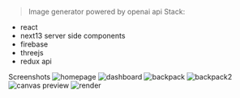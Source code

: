 > Image generator powered by openai api
 [](https://www.decocanva.com)
Stack:
- react
- next13 server side components
- firebase
- threejs
- redux api

Screenshots
![homepage](https://github.com/wesiudev/decocanva/assets/116749810/9c512029-1192-4c2f-80d4-cda415935d22)
![dashboard](https://github.com/wesiudev/decocanva/assets/116749810/1c12ffa4-4e31-4d7a-9843-965dfb72150c)
![backpack](https://github.com/wesiudev/decocanva/assets/116749810/d95f6987-a7c5-497a-a0ea-84748cab3dda)
![backpack2](https://github.com/wesiudev/decocanva/assets/116749810/f0e350ed-1a22-4464-99ed-db5f3e7a2c5d)
![canvas preview](https://github.com/wesiudev/decocanva/assets/116749810/a5d99cc5-41d9-4e64-adcb-0dee7abdb75e)
![render](https://github.com/wesiudev/decocanva/assets/116749810/3108cfaa-15e5-4931-8526-28c000b740a7)
